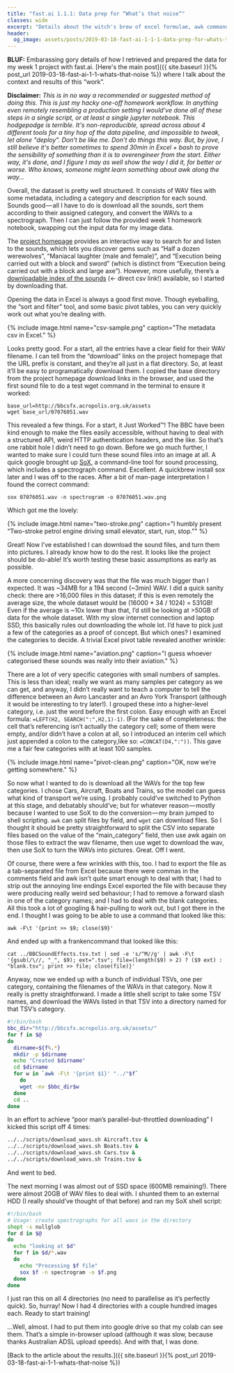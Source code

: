 ```yaml
---
title: "fast.ai 1.1.1: Data prep for “What’s that noise”"
classes: wide
excerpt: "Details about the witch's brew of excel formulae, awk commands and shell scripts for some hacky data prep."
header:
  og_image: assets/posts/2019-03-18-fast-ai-1-1-1-data-prep-for-whats-that-noise/og-image.png
---
```

**BLUF:** Embarassing gory details of how I retrieved and prepared the data for my week 1 project with fast.ai. [Here's the main post]({{ site.baseurl }}{% post_url 2019-03-18-fast-ai-1-1-whats-that-noise %}) where I talk about the context and results of this “work”.

**Disclaimer:** *This is in no way a recommended or suggested method of doing this. This is just my hacky one-off homework workflow. In anything even remotely resembling a production setting I would've done all of these steps in a single script, or at least a single jupyter notebook. This hodgepodge is terrible. It's non-reproducible, spread across about 4 different tools for a tiny hop of the data pipeline, and impossible to tweak, let alone "deploy". Don't be like me. Don't do things this way. But, by jove, I still believe it's better sometimes to spend 30min in Excel + bash to prove the sensibility of something than it is to overengineer from the start. Either way, it's done, and I figure I may as well show the way I did it, for better or worse. Who knows, someone might learn something about awk along the way…*

Overall, the dataset is pretty well structured. It consists of WAV files with some metadata, including a category and description for each sound. Sounds good — all I have to do is download all the sounds, sort them according to their assigned category, and convert the WAVs to a spectrograph. Then I can just follow the provided week 1 homework notebook, swapping out the input data for my image data.

The [project homepage](http://bbcsfx.acropolis.org.uk/) provides an interactive way to search for and listen to the sounds, which lets you discover gems such as “Half a dozen werewolves”, “Maniacal laughter (male and female)”, and “Execution being carried out with a block and sword” (which is distinct from “Execution being carried out with a block and large axe”). However, more usefully, there’s a [downloadable index of the sounds](http://bbcsfx.acropolis.org.uk/assets/BBCSoundEffects.csv) (<- direct csv link!) available, so I started by downloading that.

Opening the data in Excel is always a good first move. Though eyeballing, the “sort and filter” tool, and some basic pivot tables, you can very quickly work out what you’re dealing with.

{% include image.html name="csv-sample.png" caption="The metadata csv in Excel." %}

Looks pretty good. For a start, all the entries have a clear field for their WAV filename. I can tell from the “download” links on the project homepage that the URL prefix is constant, and they’re all just in a flat directory. So, at least it’ll be easy to programatically download them. I copied the base directory from the project homepage download links in the browser, and used the first sound file to do a test wget command in the terminal to ensure it worked:

```
base_url=http://bbcsfx.acropolis.org.uk/assets
wget base_url/07076051.wav
```

This revealed a few things. For a start, it Just Worked™! The BBC have been kind enough to make the files easily accessible, without having to deal with a structured API, weird HTTP authentication headers, and the like. So that’s one rabbit hole I didn’t need to go down.
Before we go much further, I wanted to make sure I could turn these sound files into an image at all. A quick google brought up [SoX](http://sox.sourceforge.net/), a command-line tool for sound processing, which includes a spectrograph command. Excellent. A quickbrew install sox later and I was off to the races. After a bit of man-page interpretation I found the correct command:

```
sox 07076051.wav -n spectrogram -o 07076051.wav.png
```

Which got me the lovely:

{% include image.html name="two-stroke.png" caption="I humbly present “Two-stroke petrol engine driving small elevator, start, run, stop.”" %}

Great! Now I’ve established I can download the sound files, and turn them into pictures. I already know how to do the rest. It looks like the project should be do-able! It’s worth testing these basic assumptions as early as possible.

A more concerning discovery was that the file was much bigger than I expected. It was ~34MB for a 194 second (~3min) WAV. I did a quick sanity check: there are >16,000 files in this dataset; if this is even remotely the average size, the whole dataset would be (16000 * 34 / 1024) = 531GB! Even if the average is ~10x lower than that, I’d still be looking at >50GB of data for the whole dataset. With my slow internet connection and laptop SSD, this basically rules out downloading the whole lot. I’d have to pick just a few of the categories as a proof of concept. But which ones? I examined the categories to decide. A trivial Excel pivot table revealed another wrinkle:

{% include image.html name="aviation.png" caption="I guess whoever categorised these sounds was really into their aviation." %}

There are a lot of very specific categories with small numbers of samples. This is less than ideal; really we want as many samples per category as we can get, and anyway, I didn’t really want to teach a computer to tell the difference between an Avro Lancaster and an Avro York Transport (although it would be interesting to try later!). I grouped these into a higher-level category, i.e. just the word before the first colon. Easy enough with an Excel formula: `=LEFT(H2, SEARCH(":",H2,1)-1)`. (For the sake of completeness: the cell that’s referencing isn’t actually the category cell; some of them were empty, and/or didn’t have a colon at all, so I introduced an interim cell which just appended a colon to the category,like so: `=CONCAT(D4,":"))`. This gave me a fair few categories with at least 100 samples.

{% include image.html name="pivot-clean.png" caption="OK, now we’re getting somewhere." %}

So now what I wanted to do is download all the WAVs for the top few categories. I chose Cars, Aircraft, Boats and Trains, so the model can guess what kind of transport we’re using. I probably could’ve switched to Python at this stage, and debatably should’ve; but for whatever reason — mostly because I wanted to use SoX to do the conversion — my brain jumped to shell scripting. `awk` can split files by field, and `wget` can download files. So I thought it should be pretty straightforward to split the CSV into separate files based on the value of the “main_category” field, then use awk again on those files to extract the wav filename, then use wget to download the wav, then use SoX to turn the WAVs into pictures. Great. Off I went.

Of course, there were a few wrinkles with this, too. I had to export the file as a tab-separated file from Excel because there were commas in the comments field and awk isn’t quite smart enough to deal with that; I had to strip out the annoying line endings Excel exported the file with because they were producing really weird sed behaviour; I had to remove a forward slash in one of the category names; and I had to deal with the blank categories. All this took a lot of googling & hair-pulling to work out, but I got there in the end. I thought I was going to be able to use a command that looked like this:

```
awk -F\t '{print >> $9; close($9}'
```

And ended up with a frankencommand that looked like this:

```
cat ../BBCSoundEffects.tsv.txt | sed -e 's/^M//g' | awk -F\t '{gsub(/\//, "_", $9); ext=".tsv"; file=(length($9) > 2) ? ($9 ext) : "blank.tsv"; print >> file; close(file)}'
```

Anyway, now we ended up with a bunch of individual TSVs, one per category, containing the filenames of the WAVs in that category. Now it really is pretty straightforward. I made a little shell script to take some TSV names, and download the WAVs listed in that TSV into a directory named for that TSV’s category.

```bash
#!/bin/bash
bbc_dir="http://bbcsfx.acropolis.org.uk/assets/"
for f in $@
do
  dirname=${f%.*}
  mkdir -p $dirname
  echo "Created $dirname"
  cd $dirname
  for w in `awk -F\t '{print $1}' "../"$f`
    do
    wget -nv $bbc_dir$w
  done
  cd ..
done
```

In an effort to achieve “poor man’s parallel-but-throttled downloading” I kicked this script off 4 times:

```bash
../../scripts/download_wavs.sh Aircraft.tsv &
../../scripts/download_wavs.sh Boats.tsv &
../../scripts/download_wavs.sh Cars.tsv &
../../scripts/download_wavs.sh Trains.tsv &
```
And went to bed.

The next morning I was almost out of SSD space (600MB remaining!). There were almost 20GB of WAV files to deal with. I shunted them to an external HDD (I really should’ve thought of that before) and ran my SoX shell script:

```bash
#!/bin/bash
# Usage: create spectrographs for all wavs in the directory
shopt -s nullglob
for d in $@
do
  echo "looking at $d"
  for f in $d/*.wav
  do
    echo "Processing $f file"
    sox $f -n spectrogram -o $f.png
  done
done
```

I just ran this on all 4 directories (no need to parallelise as it’s perfectly quick). So, hurray! Now I had 4 directories with a couple hundred images each. Ready to start training!

…Well, almost. I had to put them into google drive so that my colab can see them. That’s a simple in-browser upload (although it was slow, because thanks Australian ADSL upload speeds). And with that, I was done.

[Back to the article about the results.]({{ site.baseurl }}{% post_url 2019-03-18-fast-ai-1-1-whats-that-noise %})
